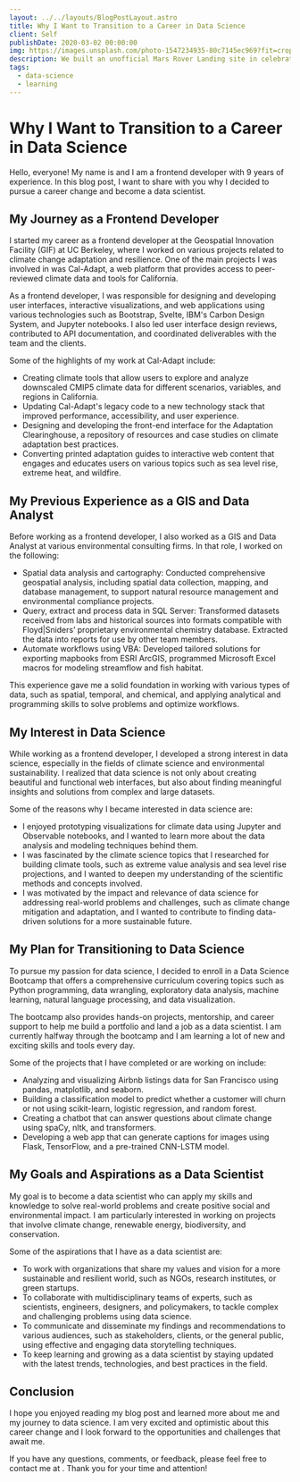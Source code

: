 ```yaml
---
layout: ../../layouts/BlogPostLayout.astro
title: Why I Want to Transition to a Career in Data Science
client: Self
publishDate: 2020-03-02 00:00:00
img: https://images.unsplash.com/photo-1547234935-80c7145ec969?fit=crop&w=1400&h=700&q=75
description: We built an unofficial Mars Rover Landing site in celebration of NASA’s Perseverance Rover.
tags:
  - data-science
  - learning
---
```


# Why I Want to Transition to a Career in Data Science

Hello, everyone! My name is <YOUR NAME> and I am a frontend developer with 9 years of experience. In this blog post, I want to share with you why I decided to pursue a career change and become a data scientist.

## My Journey as a Frontend Developer

I started my career as a frontend developer at the Geospatial Innovation Facility (GIF) at UC Berkeley, where I worked on various projects related to climate change adaptation and resilience. One of the main projects I was involved in was Cal-Adapt, a web platform that provides access to peer-reviewed climate data and tools for California.

As a frontend developer, I was responsible for designing and developing user interfaces, interactive visualizations, and web applications using various technologies such as Bootstrap, Svelte, IBM's Carbon Design System, and Jupyter notebooks. I also led user interface design reviews, contributed to API documentation, and coordinated deliverables with the team and the clients.

Some of the highlights of my work at Cal-Adapt include:

- Creating climate tools that allow users to explore and analyze downscaled CMIP5 climate data for different scenarios, variables, and regions in California.
- Updating Cal-Adapt's legacy code to a new technology stack that improved performance, accessibility, and user experience.
- Designing and developing the front-end interface for the Adaptation Clearinghouse, a repository of resources and case studies on climate adaptation best practices.
- Converting printed adaptation guides to interactive web content that engages and educates users on various topics such as sea level rise, extreme heat, and wildfire.

## My Previous Experience as a GIS and Data Analyst

Before working as a frontend developer, I also worked as a GIS and Data Analyst at various environmental consulting firms. In that role, I worked on the following:

- Spatial data analysis and cartography: Conducted comprehensive geospatial analysis, including spatial data collection, mapping, and database management, to support natural resource management and environmental compliance projects.
- Query, extract and process data in SQL Server: Transformed datasets received from labs and historical sources into formats compatible with Floyd|Sniders’ proprietary environmental chemistry database. Extracted the data into reports for use by other team members.
- Automate workflows using VBA: Developed tailored solutions for exporting mapbooks from ESRI ArcGIS, programmed Microsoft Excel macros for modeling streamflow and fish habitat.

This experience gave me a solid foundation in working with various types of data, such as spatial, temporal, and chemical, and applying analytical and programming skills to solve problems and optimize workflows.

## My Interest in Data Science

While working as a frontend developer, I developed a strong interest in data science, especially in the fields of climate science and environmental sustainability. I realized that data science is not only about creating beautiful and functional web interfaces, but also about finding meaningful insights and solutions from complex and large datasets.

Some of the reasons why I became interested in data science are:

- I enjoyed prototyping visualizations for climate data using Jupyter and Observable notebooks, and I wanted to learn more about the data analysis and modeling techniques behind them.
- I was fascinated by the climate science topics that I researched for building climate tools, such as extreme value analysis and sea level rise projections, and I wanted to deepen my understanding of the scientific methods and concepts involved.
- I was motivated by the impact and relevance of data science for addressing real-world problems and challenges, such as climate change mitigation and adaptation, and I wanted to contribute to finding data-driven solutions for a more sustainable future.

## My Plan for Transitioning to Data Science

To pursue my passion for data science, I decided to enroll in a Data Science Bootcamp that offers a comprehensive curriculum covering topics such as Python programming, data wrangling, exploratory data analysis, machine learning, natural language processing, and data visualization.

The bootcamp also provides hands-on projects, mentorship, and career support to help me build a portfolio and land a job as a data scientist. I am currently halfway through the bootcamp and I am learning a lot of new and exciting skills and tools every day.

Some of the projects that I have completed or are working on include:

- Analyzing and visualizing Airbnb listings data for San Francisco using pandas, matplotlib, and seaborn.
- Building a classification model to predict whether a customer will churn or not using scikit-learn, logistic regression, and random forest.
- Creating a chatbot that can answer questions about climate change using spaCy, nltk, and transformers.
- Developing a web app that can generate captions for images using Flask, TensorFlow, and a pre-trained CNN-LSTM model.

## My Goals and Aspirations as a Data Scientist

My goal is to become a data scientist who can apply my skills and knowledge to solve real-world problems and create positive social and environmental impact. I am particularly interested in working on projects that involve climate change, renewable energy, biodiversity, and conservation.

Some of the aspirations that I have as a data scientist are:

- To work with organizations that share my values and vision for a more sustainable and resilient world, such as NGOs, research institutes, or green startups.
- To collaborate with multidisciplinary teams of experts, such as scientists, engineers, designers, and policymakers, to tackle complex and challenging problems using data science.
- To communicate and disseminate my findings and recommendations to various audiences, such as stakeholders, clients, or the general public, using effective and engaging data storytelling techniques.
- To keep learning and growing as a data scientist by staying updated with the latest trends, technologies, and best practices in the field.

## Conclusion

I hope you enjoyed reading my blog post and learned more about me and my journey to data science. I am very excited and optimistic about this career change and I look forward to the opportunities and challenges that await me.

If you have any questions, comments, or feedback, please feel free to contact me at <YOUR EMAIL>. Thank you for your time and attention!
